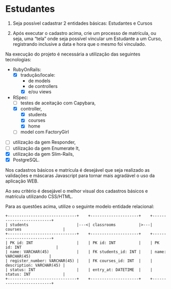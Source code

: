 # Estudantes

  1) Seja possível cadastrar 2 entidades básicas: Estudantes e Cursos

  2) Após executar o cadastro acima, crie um processo de matrícula, ou seja, uma
  “tela” onde seja possível vincular um Estudante a um Curso, registrando
  inclusive a data e hora que o mesmo foi vinculado.

Na execução do projeto é necessária a utilização das seguintes tecnologias:
  
  - RubyOnRails:
    - [x] tradução/locale:
      - de models
      - de controllers
      - [x] e/ou views
  - RSpec:
    - [ ] testes de aceitação com Capybara,
    - [x] controller,
        - [x] students
        - [x] courses
        - [x] home
    - [ ] model com FactoryGirl
  - [ ] utilização da gem Responder,
  - [ ] utilização da gem Enumerate It,
  - [x] utilização da gem Slim-Rails,
  - [x] PostgreSQL.

Nos cadastros básicos e matrícula é desejável que seja realizado as validações e
máscaras Javascript para tornar mais agradável o uso da aplicação WEB.

Ao seu critério é desejável o melhor visual dos cadastros básicos e matrícula
utilizando CSS/HTML.

Para as questões acima, utilize o seguinte modelo entidade relacional:

```ERD
+------------------------------+    +---------------------+    +--------------------------+
| students                     |---<| classrooms          |>---| courses                  |
+------------------------------+    +---------------------+    +--------------------------+
| PK id: INT                   |    | PK id: INT          |    | PK id: INT               |
| name: VARCHAR(45)            |    | FK students_id: INT |    | name: VARCHAR(45)        |
| register_number: VARCHAR(45) |    | FK courses_id: INT  |    | description: VARCHAR(45) |
| status: INT                  |    | entry_at: DATETIME  |    | status: INT              |
+------------------------------+    +---------------------+    +--------------------------+
```
